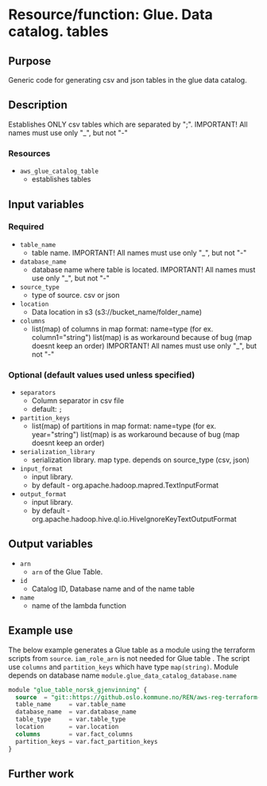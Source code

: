# Resource/function: Glue. Data catalog. tables

## Purpose
Generic code for generating csv and json tables in the glue data catalog.

## Description
Establishes ONLY csv tables which are separated by ";". 
IMPORTANT! All names must use only "_",  but not "-"

### Resources
- `aws_glue_catalog_table` 
    - establishes tables 

## Input variables
### Required
- `table_name`
    - table name.   IMPORTANT! All names must use only "_",  but not "-"
- `database_name`
    - database name where table is located.
      IMPORTANT! All names must use only "_",  but not "-"
- `source_type`
    - type of source.  csv or json  
- `location`
    - Data location in s3 (s3://bucket_name/folder_name)
- `columns`
    - list(map) of columns in map format: name=type (for ex.  column1="string")
      list(map) is as workaround because of bug (map doesnt keep an order)
      IMPORTANT! All names must use only "_",  but not "-"



### Optional (default values used unless specified)
- `separators`
    - Column separator in csv file
    - default: `;`
- `partition_keys`
    - list(map) of partitions in map format: name=type (for ex.  year="string")
      list(map) is as workaround because of bug (map doesnt keep an order)
- `serialization_library`
    - serialization library. map type. depends on source_type (csv, json)
- `input_format`
    - input library.  
    - by default - org.apache.hadoop.mapred.TextInputFormat
- `output_format`
    - input library.  
    - by default - org.apache.hadoop.hive.ql.io.HiveIgnoreKeyTextOutputFormat

## Output variables
- `arn`
    - `arn`  of the Glue Table.
- `id`
    - Catalog ID, Database name and of the name table
- `name`
    - name of the lambda function

## Example use
The below example generates a Glue table as a module using the terraform scripts from `source`.  `iam_role_arn` is not needed for Glue table . 
The script use `columns` and `partition_keys` which have type `map(string)`.
Module depends on database name `module.glue_data_catalog_database.name` 

```sql
module "glue_table_norsk_gjenvinning" {
  source  = "git::https://github.oslo.kommune.no/REN/aws-reg-terraform-library//glue/table?ref=0.29.dev"
  table_name     = var.table_name
  database_name  = var.database_name
  table_type     = var.table_type 
  location       = var.location
  columns        = var.fact_columns
  partition_keys = var.fact_partition_keys
}
```

## Further work